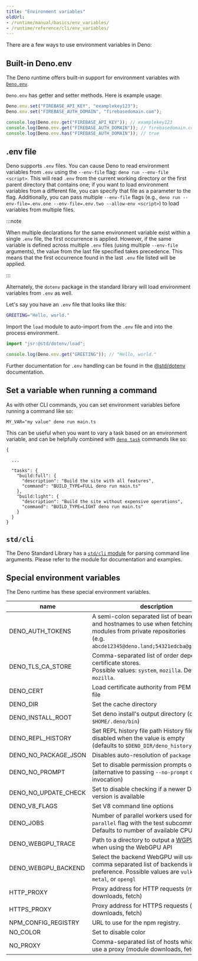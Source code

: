 ```yaml
---
title: "Environment variables"
oldUrl:
- /runtime/manual/basics/env_variables/
- /runtime/reference/cli/env_variables/
---
```


There are a few ways to use environment variables in Deno:

## Built-in Deno.env

The Deno runtime offers built-in support for environment variables with
[`Deno.env`](https://docs.deno.com/api/deno/~/Deno.env).

`Deno.env` has getter and setter methods. Here is example usage:

```ts
Deno.env.set("FIREBASE_API_KEY", "examplekey123");
Deno.env.set("FIREBASE_AUTH_DOMAIN", "firebasedomain.com");

console.log(Deno.env.get("FIREBASE_API_KEY")); // examplekey123
console.log(Deno.env.get("FIREBASE_AUTH_DOMAIN")); // firebasedomain.com
console.log(Deno.env.has("FIREBASE_AUTH_DOMAIN")); // true
```

## .env file

Deno supports `.env` files. You can cause Deno to read environment variables
from `.env` using the `--env-file` flag: `deno run --env-file <script>`. This
will read `.env` from the current working directory or the first parent
directory that contains one; if you want to load environment variables from a
different file, you can specify that file as a parameter to the flag.
Additionally, you can pass multiple `--env-file` flags (e.g.,
`deno run --env-file=.env.one --env-file=.env.two --allow-env <script>`) to load
variables from multiple files.

:::note

When multiple declarations for the same environment variable exist within a
single `.env` file, the first occurrence is applied. However, if the same
variable is defined across multiple `.env` files (using multiple `--env-file`
arguments), the value from the last file specified takes precedence. This means
that the first occurrence found in the last `.env` file listed will be applied.

:::

Alternately, the `dotenv` package in the standard library will load environment
variables from `.env` as well.

Let's say you have an `.env` file that looks like this:

```sh
GREETING="Hello, world."
```

Import the `load` module to auto-import from the `.env` file and into the
process environment.

```ts
import "jsr:@std/dotenv/load";

console.log(Deno.env.get("GREETING")); // "Hello, world."
```

Further documentation for `.env` handling can be found in the
[@std/dotenv](https://jsr.io/@std/dotenv/doc) documentation.

## Set a variable when running a command

As with other CLI commands, you can set environment variables before running a
command like so:

```shell
MY_VAR="my value" deno run main.ts
```

This can be useful when you want to vary a task based on an environment
variable, and can be helpfully combined with
[`deno task`](/runtime/reference/cli/task/) commands like so:

```jsonc title="deno.json"
{

  ...
  
  "tasks": {
    "build:full": {
      "description": "Build the site with all features",
      "command": "BUILD_TYPE=FULL deno run main.ts"
    },
    "build:light": {
      "description": "Build the site without expensive operations",
      "command": "BUILD_TYPE=LIGHT deno run main.ts"
    }
  }
}
```

## `std/cli`

The Deno Standard Library has a [`std/cli` module](https://jsr.io/@std/cli) for
parsing command line arguments. Please refer to the module for documentation and
examples.

## Special environment variables

The Deno runtime has these special environment variables.

| name                 | description                                                                                                                                                                       |
| -------------------- | --------------------------------------------------------------------------------------------------------------------------------------------------------------------------------- |
| DENO_AUTH_TOKENS     | A semi-colon separated list of bearer tokens and hostnames to use when fetching remote modules from private repositories<br />(e.g. `abcde12345@deno.land;54321edcba@github.com`) |
| DENO_TLS_CA_STORE    | Comma-separated list of order dependent certificate stores.<br />Possible values: `system`, `mozilla`. Defaults to `mozilla`.                                                     |
| DENO_CERT            | Load certificate authority from PEM encoded file                                                                                                                                  |
| DENO_DIR             | Set the cache directory                                                                                                                                                           |
| DENO_INSTALL_ROOT    | Set deno install's output directory (defaults to `$HOME/.deno/bin`)                                                                                                               |
| DENO_REPL_HISTORY    | Set REPL history file path History file is disabled when the value is empty <br />(defaults to `$DENO_DIR/deno_history.txt`)                                                      |
| DENO_NO_PACKAGE_JSON | Disables auto-resolution of `package.json`                                                                                                                                        |
| DENO_NO_PROMPT       | Set to disable permission prompts on access<br />(alternative to passing `--no-prompt` on invocation)                                                                             |
| DENO_NO_UPDATE_CHECK | Set to disable checking if a newer Deno version is available                                                                                                                      |
| DENO_V8_FLAGS        | Set V8 command line options                                                                                                                                                       |
| DENO_JOBS            | Number of parallel workers used for the `--parallel` flag with the test subcommand.<br />Defaults to number of available CPUs.                                                    |
| DENO_WEBGPU_TRACE    | Path to a directory to output a [WGPU trace](https://github.com/gfx-rs/wgpu/pull/619) to when using the WebGPU API                                                                |
| DENO_WEBGPU_BACKEND  | Select the backend WebGPU will use, or a comma separated list of backends in order of preference. Possible values are `vulkan`, `dx12`, `metal`, or `opengl`                      |
| HTTP_PROXY           | Proxy address for HTTP requests (module downloads, fetch)                                                                                                                         |
| HTTPS_PROXY          | Proxy address for HTTPS requests (module downloads, fetch)                                                                                                                        |
| NPM_CONFIG_REGISTRY  | URL to use for the npm registry.                                                                                                                                                  |
| NO_COLOR             | Set to disable color                                                                                                                                                              |
| NO_PROXY             | Comma-separated list of hosts which do not use a proxy (module downloads, fetch)                                                                                                  |
